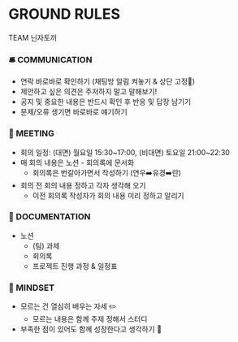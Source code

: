 # GROUND RULES

TEAM 닌자토끼

### 🛎️ COMMUNICATION

- 연락 바로바로 확인하기 (채팅방 알림 켜놓기 & 상단 고정📌)
- 제안하고 싶은 의견은 주저하지 말고 말해보기!
- 공지 및 중요한 내용은 반드시 확인 후 반응 및 답장 남기기
- 문제/오류 생기면 바로바로 얘기하기

### 💃 MEETING

- 회의 일정: (대면) 월요일 15:30~17:00, (비대면) 토요일 21:00~22:30
- 매 회의 내용은 노션 - 회의록에 문서화
    - 회의록은 번갈아가면서 작성하기 (연우➡️유경➡️란)
- 회의 전 회의 내용 정하고 각자 생각해 오기
    - 이전 회의록 작성자가 회의 내용 미리 정하고 알리기

### 📖  DOCUMENTATION

- 노션
    - (팀) 과제
    - 회의록
    - 프로젝트 진행 과정 & 일정표

### 🧞 MINDSET

- 모르는 건 열심히 배우는 자세 ✏️
    - 모르는 내용은 함께 주제 정해서 스터디
- 부족한 점이 있어도 함께 성장한다고 생각하기 💪
